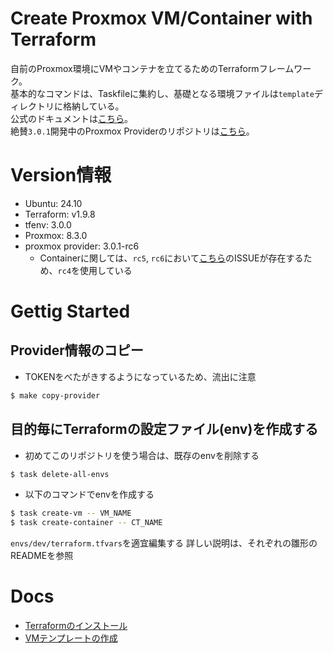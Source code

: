 # Create Proxmox VM/Container with Terraform

自前のProxmox環境にVMやコンテナを立てるためのTerraformフレームワーク。  
基本的なコマンドは、Taskfileに集約し、基礎となる環境ファイルは`template`ディレクトリに格納している。  
公式のドキュメントは[こちら](https://registry.terraform.io/providers/Telmate/proxmox/latest/docs/guides/cloud-init%2520getting%2520started)。  
絶賛`3.0.1`開発中のProxmox Providerのリポジトリは[こちら](https://github.com/Telmate/terraform-provider-proxmox)。

# Version情報

- Ubuntu: 24.10
- Terraform: v1.9.8
- tfenv: 3.0.0
- Proxmox: 8.3.0
- proxmox provider: 3.0.1-rc6
  - Containerに関しては、`rc5`, `rc6`において[こちら](https://github.com/Telmate/terraform-provider-proxmox/issues/1172)のISSUEが存在するため、`rc4`を使用している
 
# Gettig Started

## Provider情報のコピー

- TOKENをべたがきするようになっているため、流出に注意

```sh
$ make copy-provider
```

## 目的毎にTerraformの設定ファイル(env)を作成する

- 初めてこのリポジトリを使う場合は、既存のenvを削除する

```sh
$ task delete-all-envs
```

- 以下のコマンドでenvを作成する

```bash
$ task create-vm -- VM_NAME
$ task create-container -- CT_NAME
```

`envs/dev/terraform.tfvars`を適宜編集する
詳しい説明は、それぞれの雛形のREADMEを参照

# Docs

- [Terraformのインストール](./docs/install_terraform.md)
- [VMテンプレートの作成](./docs/create_vm_template.md)
